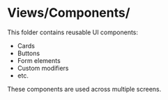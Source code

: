 # Views/Components/

This folder contains reusable UI components:
- Cards
- Buttons
- Form elements
- Custom modifiers
- etc.

These components are used across multiple screens.